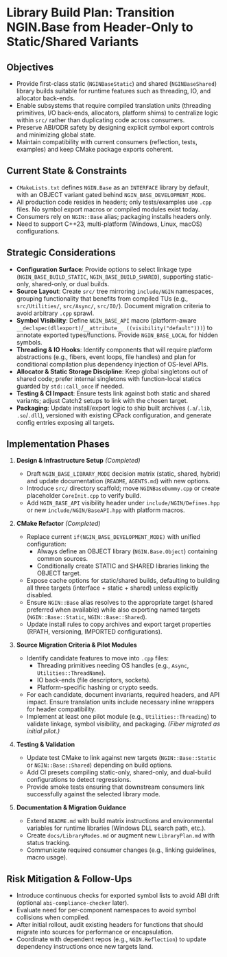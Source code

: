 # Library Build Plan: Transition NGIN.Base from Header-Only to Static/Shared Variants

## Objectives
- Provide first-class static (`NGINBaseStatic`) and shared (`NGINBaseShared`) library builds suitable for runtime features such as threading, IO, and allocator back-ends.
- Enable subsystems that require compiled translation units (threading primitives, I/O back-ends, allocators, platform shims) to centralize logic within `src/` rather than duplicating code across consumers.
- Preserve ABI/ODR safety by designing explicit symbol export controls and minimizing global state.
- Maintain compatibility with current consumers (reflection, tests, examples) and keep CMake package exports coherent.

## Current State & Constraints
- `CMakeLists.txt` defines `NGIN.Base` as an `INTERFACE` library by default, with an OBJECT variant gated behind `NGIN_BASE_DEVELOPMENT_MODE`.
- All production code resides in headers; only tests/examples use `.cpp` files. No symbol export macros or compiled modules exist today.
- Consumers rely on `NGIN::Base` alias; packaging installs headers only.
- Need to support C++23, multi-platform (Windows, Linux, macOS) configurations.

## Strategic Considerations
- **Configuration Surface**: Provide options to select linkage type (`NGIN_BASE_BUILD_STATIC`, `NGIN_BASE_BUILD_SHARED`), supporting static-only, shared-only, or dual builds.
- **Source Layout**: Create `src/` tree mirroring `include/NGIN` namespaces, grouping functionality that benefits from compiled TUs (e.g., `src/Utilities/`, `src/Async/`, `src/IO/`). Document migration criteria to avoid arbitrary `.cpp` sprawl.
- **Symbol Visibility**: Define `NGIN_BASE_API` macro (platform-aware `__declspec(dllexport)`/`__attribute__ ((visibility("default")))`) to annotate exported types/functions. Provide `NGIN_BASE_LOCAL` for hidden symbols.
- **Threading & IO Hooks**: Identify components that will require platform abstractions (e.g., fibers, event loops, file handles) and plan for conditional compilation plus dependency injection of OS-level APIs.
- **Allocator & Static Storage Discipline**: Keep global singletons out of shared code; prefer internal singletons with function-local statics guarded by `std::call_once` if needed.
- **Testing & CI Impact**: Ensure tests link against both static and shared variants; adjust Catch2 setups to link with the chosen target.
- **Packaging**: Update install/export logic to ship built archives (`.a`/`.lib`, `.so`/`.dll`), versioned with existing CPack configuration, and generate config entries exposing all targets.

## Implementation Phases
1. **Design & Infrastructure Setup** *(Completed)*
   - Draft `NGIN_BASE_LIBRARY_MODE` decision matrix (static, shared, hybrid) and update documentation (`README`, `AGENTS.md`) with new options.
   - Introduce `src/` directory scaffold; move `NGINBaseDummy.cpp` or create placeholder `CoreInit.cpp` to verify build.
   - Add `NGIN_BASE_API` visibility header under `include/NGIN/Defines.hpp` or new `include/NGIN/BaseAPI.hpp` with platform macros.

2. **CMake Refactor** *(Completed)*
   - Replace current `if(NGIN_BASE_DEVELOPMENT_MODE)` with unified configuration:
     - Always define an OBJECT library (`NGIN.Base.Object`) containing common sources.
     - Conditionally create STATIC and SHARED libraries linking the OBJECT target.
   - Expose cache options for static/shared builds, defaulting to building all three targets (interface + static + shared) unless explicitly disabled.
   - Ensure `NGIN::Base` alias resolves to the appropriate target (shared preferred when available) while also exporting named targets (`NGIN::Base::Static`, `NGIN::Base::Shared`).
   - Update install rules to copy archives and export target properties (RPATH, versioning, IMPORTED configurations).

3. **Source Migration Criteria & Pilot Modules**
   - Identify candidate features to move into `.cpp` files:
     - Threading primitives needing OS handles (e.g., `Async`, `Utilities::ThreadName`).
     - IO back-ends (file descriptors, sockets).
     - Platform-specific hashing or crypto seeds.
   - For each candidate, document invariants, required headers, and API impact. Ensure translation units include necessary inline wrappers for header compatibility.
   - Implement at least one pilot module (e.g., `Utilities::Threading`) to validate linkage, symbol visibility, and packaging. *(Fiber migrated as initial pilot.)*

4. **Testing & Validation**
   - Update test CMake to link against new targets (`NGIN::Base::Static` or `NGIN::Base::Shared`) depending on build options.
   - Add CI presets compiling static-only, shared-only, and dual-build configurations to detect regressions.
   - Provide smoke tests ensuring that downstream consumers link successfully against the selected library mode.

5. **Documentation & Migration Guidance**
   - Extend `README.md` with build matrix instructions and environmental variables for runtime libraries (Windows DLL search path, etc.).
   - Create `docs/LibraryModes.md` or augment new `LibraryPlan.md` with status tracking.
   - Communicate required consumer changes (e.g., linking guidelines, macro usage).

## Risk Mitigation & Follow-Ups
- Introduce continuous checks for exported symbol lists to avoid ABI drift (optional `abi-compliance-checker` later).
- Evaluate need for per-component namespaces to avoid symbol collisions when compiled.
- After initial rollout, audit existing headers for functions that should migrate into sources for performance or encapsulation.
- Coordinate with dependent repos (e.g., `NGIN.Reflection`) to update dependency instructions once new targets land.
